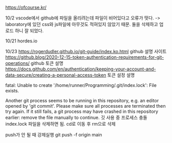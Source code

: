 https://ofcourse.kr/

10/2
vscode에서 github에 파일을 올리려는데 파일이 비어있다고 오류가 떳다.
-> laboratory에 있던 css와 js파일에 아무것도 적혀있지 않았기 때문. 둘을 삭제하고 업로드 하니 잘 되었다.

10/21
hordes.io

10/23
https://rogerdudler.github.io/git-guide/index.ko.html
github 설명 사이트
https://github.blog/2020-12-15-token-authentication-requirements-for-git-operations/
github 토큰 설명
https://docs.github.com/en/authentication/keeping-your-account-and-data-secure/creating-a-personal-access-token
토큰 설정 설명

fatal: Unable to create '/home/runner/Programming/.git/index.lock': File exists.

Another git process seems to be running in this repository, e.g.
an editor opened by 'git commit'. Please make sure all processes
are terminated then try again. If it still fails, a git process
may have crashed in this repository earlier:
remove the file manually to continue.
깃 사용 중 프로세스 충돌
index.lock 파일을 삭제하면 됨.
cd로 이동 후 rm으로 삭제

push가 안 될 때 강제실행
git push -f origin main 